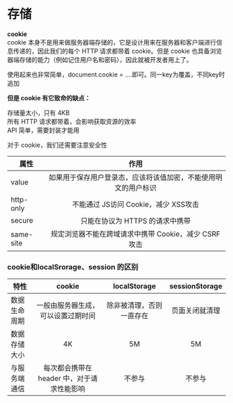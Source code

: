 # 存储

**cookie**  
cookie 本身不是用来做服务器端存储的，它是设计用来在服务器和客户端进行信息传递的，因此我们的每个 HTTP 请求都带着 cookie。但是 cookie 也具备浏览器端存储的能力（例如记住用户名和密码），因此就被开发者用上了。

使用起来也非常简单，document.cookie = ....即可。同一key为覆盖，不同key时追加

**但是 cookie 有它致命的缺点：**

存储量太小，只有 4KB  
所有 HTTP 请求都带着，会影响获取资源的效率  
API 简单，需要封装才能用  

对于 cookie，我们还需要注意安全性 

 | 属性      |                              作用                              |
 | --------- | :------------------------------------------------------------: |
 | value     | 如果用于保存用户登录态，应该将该值加密，不能使用明文的用户标识 |
 | http-only |              不能通过 JS访问 Cookie，减少 XSS攻击              |
 | secure    |                只能在协议为 HTTPS 的请求中携带                 |
 | same-site |     规定浏览器不能在跨域请求中携带 Cookie，减少 CSRF 攻击      |


### cookie和localSrorage、session 的区别

| 特性         |                   cookie                   |       localStorage       | sessionStorage |
| ------------ | :----------------------------------------: | :----------------------: | :------------: |
| 数据生命周期 |     一般由服务器生成，可以设置过期时间     | 除非被清理，否则一直存在 | 页面关闭就清理 |
| 数据存储大小 |                     4K                     |            5M            |       5M       |
| 与服务端通信 | 每次都会携带在 header 中，对于请求性能影响 |          不参与          |     不参与     |